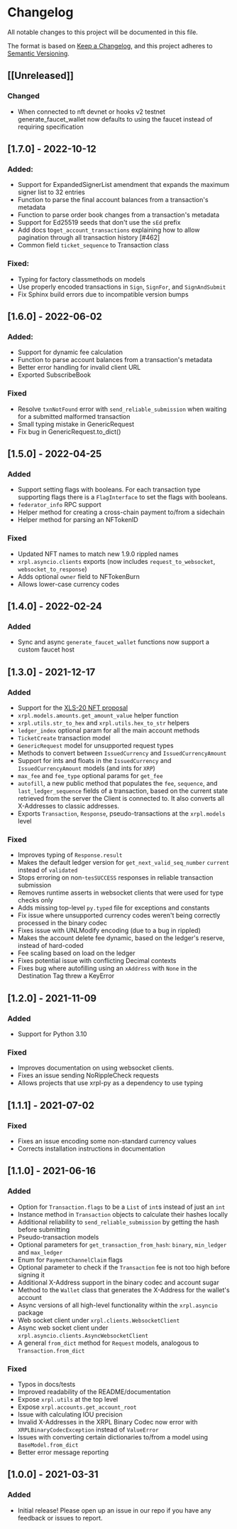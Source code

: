 # Changelog

All notable changes to this project will be documented in this file.

The format is based on [Keep a Changelog](https://keepachangelog.com/en/1.0.0/),
and this project adheres to [Semantic Versioning](https://semver.org/spec/v2.0.0.html).

## [[Unreleased]]

### Changed
- When connected to nft devnet or hooks v2 testnet generate_faucet_wallet now defaults to using the faucet instead of requiring specification

## [1.7.0] - 2022-10-12
### Added:
- Support for ExpandedSignerList amendment that expands the maximum signer list to 32 entries
- Function to parse the final account balances from a transaction's metadata
- Function to parse order book changes from a transaction's metadata
- Support for Ed25519 seeds that don't use the `sEd` prefix
- Add docs to`get_account_transactions` explaining how to allow pagination through all transaction history [#462]
- Common field `ticket_sequence` to Transaction class

### Fixed:
- Typing for factory classmethods on models
- Use properly encoded transactions in `Sign`, `SignFor`, and `SignAndSubmit`
- Fix Sphinx build errors due to incompatible version bumps

## [1.6.0] - 2022-06-02
### Added:
- Support for dynamic fee calculation
- Function to parse account balances from a transaction's metadata
- Better error handling for invalid client URL
- Exported SubscribeBook

### Fixed
- Resolve `txnNotFound` error with `send_reliable_submission` when waiting for a submitted malformed transaction
- Small typing mistake in GenericRequest
- Fix bug in GenericRequest.to_dict()

## [1.5.0] - 2022-04-25
### Added
- Support setting flags with booleans. For each transaction type supporting flags there is a `FlagInterface` to set the flags with booleans.
- `federator_info` RPC support
- Helper method for creating a cross-chain payment to/from a sidechain
- Helper method for parsing an NFTokenID

### Fixed
- Updated NFT names to match new 1.9.0 rippled names
- `xrpl.asyncio.clients` exports (now includes `request_to_websocket`, `websocket_to_response`)
- Adds optional `owner` field to NFTokenBurn
- Allows lower-case currency codes

## [1.4.0] - 2022-02-24
### Added
- Sync and async `generate_faucet_wallet` functions now support a custom
  faucet host

## [1.3.0] - 2021-12-17
### Added
- Support for the [XLS-20 NFT proposal](https://github.com/XRPLF/XRPL-Standards/discussions/46)
- `xrpl.models.amounts.get_amount_value` helper function
- `xrpl.utils.str_to_hex` and `xrpl.utils.hex_to_str` helpers
- `ledger_index` optional param for all the main account methods
- `TicketCreate` transaction model
- `GenericRequest` model for unsupported request types
- Methods to convert between `IssuedCurrency` and `IssuedCurrencyAmount`
- Support for ints and floats in the `IssuedCurrency` and `IssuedCurrencyAmount` models (and ints for `XRP`)
- `max_fee` and `fee_type` optional params for `get_fee`
- `autofill`, a new public method that populates the `fee`, `sequence`, and `last_ledger_sequence` fields of a transaction, based on the current state retrieved from the server the Client is connected to. It also converts all X-Addresses to classic addresses.
- Exports `Transaction`, `Response`, pseudo-transactions at the `xrpl.models` level

### Fixed
- Improves typing of `Response.result`
- Makes the default ledger version for `get_next_valid_seq_number` `current` instead of `validated`
- Stops erroring on non-`tesSUCCESS` responses in reliable transaction submission
- Removes runtime asserts in websocket clients that were used for type checks only
- Adds missing top-level `py.typed` file for exceptions and constants
- Fix issue where unsupported currency codes weren't being correctly processed in the binary codec
- Fixes issue with UNLModify encoding (due to a bug in rippled)
- Makes the account delete fee dynamic, based on the ledger's reserve, instead of hard-coded
- Fee scaling based on load on the ledger
- Fixes potential issue with conflicting Decimal contexts
- Fixes bug where autofilling using an `xAddress` with `None` in the Destination Tag threw a KeyError

## [1.2.0] - 2021-11-09
### Added
- Support for Python 3.10

### Fixed
- Improves documentation on using websocket clients.
- Fixes an issue sending NoRippleCheck requests
- Allows projects that use xrpl-py as a dependency to use typing

## [1.1.1] - 2021-07-02
### Fixed
- Fixes an issue encoding some non-standard currency values
- Corrects installation instructions in documentation

## [1.1.0] - 2021-06-16
### Added
- Option for `Transaction.flags` to be a `List` of `int`s instead of just an `int`
- Instance method in `Transaction` objects to calculate their hashes locally
- Additional reliability to `send_reliable_submission` by getting the hash before submitting
- Pseudo-transaction models
- Optional parameters for `get_transaction_from_hash`: `binary`, `min_ledger` and `max_ledger`
- Enum for `PaymentChannelClaim` flags
- Optional parameter to check if the `Transaction` fee is not too high before signing it
- Additional X-Address support in the binary codec and account sugar
- Method to the `Wallet` class that generates the X-Address for the wallet's account
- Async versions of all high-level functionality within the `xrpl.asyncio` package
- Web socket client under `xrpl.clients.WebsocketClient`
- Async web socket client under `xrpl.asyncio.clients.AsyncWebsocketClient`
- A general `from_dict` method for `Request` models, analogous to `Transaction.from_dict`

### Fixed
- Typos in docs/tests
- Improved readability of the README/documentation
- Expose `xrpl.utils` at the top level
- Expose `xrpl.accounts.get_account_root`
- Issue with calculating IOU precision
- Invalid X-Addresses in the XRPL Binary Codec now error with `XRPLBinaryCodecException` instead of `ValueError`
- Issues with converting certain dictionaries to/from a model using `BaseModel.from_dict`
- Better error message reporting

## [1.0.0] - 2021-03-31
### Added
- Initial release! Please open up an issue in our repo if you have any
  feedback or issues to report.
